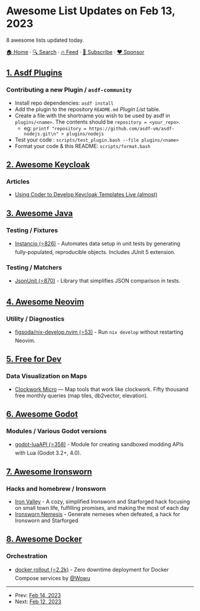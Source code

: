 # Awesome List Updates on Feb 13, 2023

8 awesome lists updated today.

[🏠 Home](/README.md) · [🔍 Search](https://www.trackawesomelist.com/search/) · [🔥 Feed](https://www.trackawesomelist.com/rss.xml) · [📮 Subscribe](https://trackawesomelist.us17.list-manage.com/subscribe?u=d2f0117aa829c83a63ec63c2f&id=36a103854c) · [❤️  Sponsor](https://github.com/sponsors/theowenyoung)



## [1. Asdf Plugins](/content/asdf-vm/asdf-plugins/README.md)

### Contributing a new Plugin / `asdf-community`

*   Install repo dependencies: `asdf install`
*   Add the plugin to the repository `README.md` *Plugin List* table.
*   Create a file with the shortname you wish to be used by asdf in `plugins/<name>`. The contents should be `repository = <your_repo>`.
    *   eg: `printf "repository = https://github.com/asdf-vm/asdf-nodejs.git\n" > plugins/nodejs`
*   Test your code : `scripts/test_plugin.bash --file plugins/<name>`
*   Format your code & this README: `scripts/format.bash`

## [2. Awesome Keycloak](/content/thomasdarimont/awesome-keycloak/README.md)

### Articles

*   [Using Coder to Develop Keycloak Templates Live (almost)](https://dev.to/m8a-io/m8a-scenario-1-using-coder-to-develop-keycloak-templates-live-almost-26e2)

## [3. Awesome Java](/content/akullpp/awesome-java/README.md)

### Testing / Fixtures

*   [Instancio (⭐826)](https://github.com/instancio/instancio) - Automates data setup in unit tests by generating fully-populated, reproducible objects. Includes JUnit 5 extension.

### Testing / Matchers

*   [JsonUnit (⭐870)](https://github.com/lukas-krecan/JsonUnit) - Library that simplifies JSON comparison in tests.

## [4. Awesome Neovim](/content/rockerBOO/awesome-neovim/README.md)

### Utility / Diagnostics

*   [figsoda/nix-develop.nvim (⭐53)](https://github.com/figsoda/nix-develop.nvim) - Run `nix develop` without restarting Neovim.

## [5. Free for Dev](/content/ripienaar/free-for-dev/README.md)

### Data Visualization on Maps

*   [Clockwork Micro](https://clockworkmicro.com/) — Map tools that work like clockwork. Fifty thousand free monthly queries (map tiles, db2vector, elevation).

## [6. Awesome Godot](/content/godotengine/awesome-godot/README.md)

### Modules / Various Godot versions

*   [godot-luaAPI (⭐358)](https://github.com/WeaselGames/godot_luaAPI) - Module for creating sandboxed modding APIs with Lua (Godot 3.2+, 4.0).

## [7. Awesome Ironsworn](/content/Billiam/awesome-ironsworn/README.md)

### Hacks and homebrew / Ironsworn

*   [Iron Valley](https://mkirin.itch.io/iron-valley) - A cozy, simplified Ironsworn and Starforged hack focusing on small town life, fulfilling promises, and making the most of each day
*   [Ironsworn Nemesis](https://gceh.itch.io/ironsworn-nemesis) - Generate nemeses when defeated, a hack for Ironsworn and Starforged

## [8. Awesome Docker](/content/veggiemonk/awesome-docker/README.md)

### Orchestration

*   [docker rollout (⭐2.2k)](https://github.com/Wowu/docker-rollout) - Zero downtime deployment for Docker Compose services by [@Wowu](https://github.com/Wowu)

---

- Prev: [Feb 14, 2023](/content/2023/02/14/README.md)
- Next: [Feb 12, 2023](/content/2023/02/12/README.md)